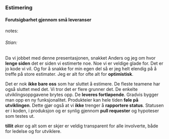 <style>
    html.estimering body {
        background:url("img/estimering.jpg");
        background-position:center;
        background-size: 100%;
    }
    html.estimering h3 {
        background-color: rgba(255,255,255,0.8);
        color: #002776;
    }
    html.estimering h4 {
        background-color: rgba(255,255,255,0.8);
        color: #002776;
    }
</style>

### Estimering

#### Forutsigbarhet gjennom små leveranser


notes:
###### Stian:
Da vi jobbet med denne presentasjonen, snakket Anders og jeg om hvor **lenge siden** det er siden vi estimerte noe. Noe vi er veldige glade for. Det er jo kode vi vil. Og for å snakke for min egen del så er jeg helt elendig på å treffe på store estimater. Jeg er alt for ofte alt for **optimistisk**.

Det er nok **ikke bare oss** som har sluttet å estimere. De fleste teamene har også sluttet med det. Vi tror det er flere grunner det. De enkelte utviklingsoppgavene brytes opp. De **leveres fortløpende**. Gradvis bygger man opp en ny funksjonalitet. Produkteier kan hele tiden **føle på utviklingen**. Dette gjør også at vi **ikke** trenger å **rapportere status**. Statusen er i koden, i produksjon og er synlig gjennom **pull requester** og hypoteser som testes ut. 

**tillit** øker og alt som er skjer er veldig transparent for alle involverte, både for ledelse og for utviklere.
